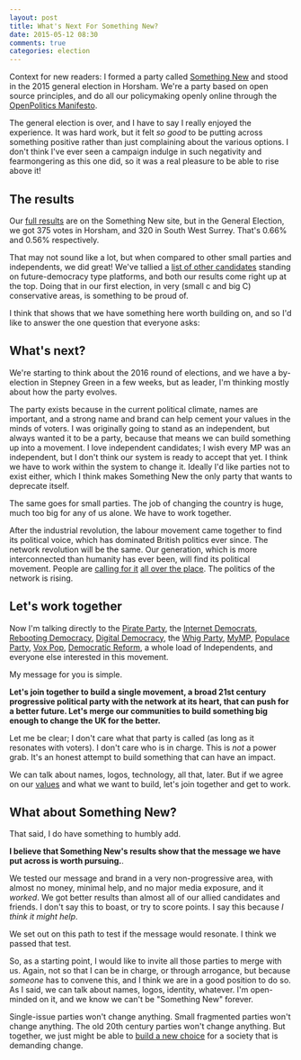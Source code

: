 ```yaml
---
layout: post
title: What's Next For Something New?
date: 2015-05-12 08:30
comments: true
categories: election
---
```


<div class='alert alert-info'>
  Context for new readers: I formed a party called <a href='http://www.somethingnew.org.uk'>Something New</a> and stood in the 2015
  general election in Horsham. We're a party based on open source principles, and
  do all our policymaking openly online through the <a href='http://openpolitics.org.uk/manifesto'>OpenPolitics Manifesto</a>.
</div>

The general election is over, and I have to say I really enjoyed the experience. It
was hard work, but it felt *so good* to be putting across something positive rather
than just complaining about the various options. I don't think I've ever seen a 
campaign indulge in such negativity and fearmongering as this one did, so it was 
a real pleasure to be able to rise above it!

## The results

Our [full results](http://www.somethingnew.org.uk/may_2015_election_results)
are on the Something New site, but in the General Election, we
got 375 votes in Horsham, and 320 in South West Surrey. That's 0.66% and 0.56%
respectively.

That may not sound like a lot, but when compared to other small parties and independents,
we did great! We've tallied a [list of other candidates](https://docs.google.com/spreadsheets/d/19x3dHw_CZA3DGejNzzkJtFSlChdT8HcqpRvmoN_fiTQ/edit?usp=sharing) standing on future-democracy type platforms,
and both our results come right up at the top. Doing that in our first election, in very
(small c and big C) conservative areas, is something to be proud of.

I think that shows that we have something here worth building on, and so I'd like
to answer the one question that everyone asks: 

## What's next?

We're starting to think about the 2016 round of elections, and we have a by-election in 
Stepney Green in a few weeks, but as leader, I'm thinking mostly about how the party evolves.

The party exists because in the current political climate, names are important, and
a strong name and brand can help cement your values in the minds of voters. I was originally
going to stand as an independent, but always wanted it to be a party, because
that means we can build something up into a movement. I love independent candidates; I wish
every MP was an independent, but I don't think our system is ready to accept that yet. I think
we have to work within the system to change it. Ideally I'd like parties not to exist either,
which I think makes Something New the only party that wants to deprecate itself.

The same goes for small parties. The job of changing the country is huge, much too big for any of us alone.
We have to work together.

After the industrial revolution, the labour movement came together to find its political
voice, which has dominated British politics ever since. The network revolution will be the
same. Our generation, which is more interconnected than humanity has ever been, will find
its political movement. People are [calling for it](https://medium.com/@azeem/the-empty-quadrant-8c4b1e9d0ac1) [all over the place](https://medium.com/@timleroyis/i-refuse-to-be-crushed-by-the-tory-victory-even-this-dark-dark-blue-election-result-has-silver-e32995ea0a1a). The politics of the network is rising.

## Let's work together

Now I'm talking directly to the [Pirate Party](http://pirateparty.org.uk), the [Internet Democrats](http://i-dems.co.uk), 
[Rebooting Democracy](http://rebootingdemocracy.uk), [Digital Democracy](http://truedemocracy.uk), the [Whig Party](http://whigs.uk), [MyMP](http://mymp2015.org.uk), [Populace Party](http://www.wearepopulace.uk/), 
[Vox Pop](http://voxpopgov.com/), [Democratic Reform](http://www.democraticreform.co.uk/), a whole load of Independents, and everyone else interested in this movement. 

My message for you is simple.

**Let's join together to build a single movement, a broad 21st century progressive political party with the network
at its heart, that can push for a better future. Let's merge our communities to build something big enough to change the UK for the better.**

Let me be clear; I don't care what that party is called (as long as it resonates with voters). I don't care who is in charge. This is *not* a power grab. It's an honest attempt to build something that can have an impact.

We can talk about names, logos, technology, all that, later. But if we agree on our [values](http://www.somethingnew.org.uk/our_values) and what we want to build, let's join together and get to work.

## What about Something New?

That said, I do have something to humbly add.

**I believe that Something New's results show that the message we have put across is worth pursuing.**.

We tested our message and brand in a very non-progressive area, with almost no money, minimal help, and
no major media exposure, and it *worked*. We got better results than almost all of our allied candidates and friends. I don't say this to boast, or try to score points. I say this because *I think it might help*.

We set out on this path to test if the message would resonate. I think we passed that test.

So, as a starting point, I would like to invite all those parties to merge with us. 
Again, not so that I can be in charge, or through arrogance, but because *someone* has to 
convene this, and I think we are in a good position to do so. As I said, we can talk about 
names, logos, identity, whatever. I'm open-minded on it, and we know we can't be 
"Something New" forever.

Single-issue parties won't change anything. Small fragmented parties won't change anything. The old 20th century parties won't change anything. But together, we just might be able to [build a new choice](http://www.somethingnew.org.uk/volunteer) for a society that is demanding change.
